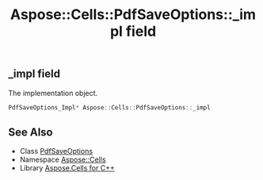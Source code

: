 ﻿---
title: Aspose::Cells::PdfSaveOptions::_impl field
linktitle: _impl
second_title: Aspose.Cells for C++ API Reference
description: 'Aspose::Cells::PdfSaveOptions::_impl field. The implementation object in C++.'
type: docs
weight: 3500
url: /cpp/aspose.cells/pdfsaveoptions/_impl/
---
## _impl field


The implementation object.

```cpp
PdfSaveOptions_Impl* Aspose::Cells::PdfSaveOptions::_impl
```

## See Also

* Class [PdfSaveOptions](../)
* Namespace [Aspose::Cells](../../)
* Library [Aspose.Cells for C++](../../../)

